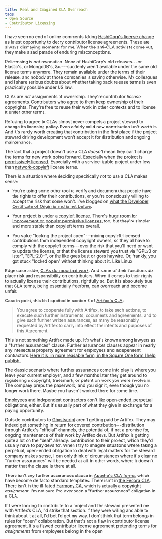 ```yaml
---
title: Real and Imagined CLA Overreach
tags:
- Open Source
- Contributor Licensing
---
```


I have seen no end of online comments taking [HashiCorp's license change](https://writing.kemitchell.com/2023/08/18/HashiCorp-BSL) as latest opportunity to decry contributor license agreements.  These are always dismaying moments for me.  When the anti-CLA activists come out, they make a sad parade of enduring misconceptions.

Relicensing is _not_ revocation.  None of HashiCorp's old releases---or Elastic's, or MongoDB's, &c.---suddenly aren't available under the same old license terms anymore.  They remain available under the terms of their release, and nobody at those companies is saying otherwise.  My colleagues and I share serious doubts about whether taking back release terms is even practically possible under US law.

CLAs are _not_ assignments of ownership.  They're contributor _license_ agreements.  Contributors who agree to them keep ownership of their copyrights.  They're free to reuse their work in other contexts and to license it under other terms.

Refusing to agree to CLAs almost never compels a project steward to change its licensing policy.  Even a fairly solid new contribution isn't worth it.  And it's rarely worth creating that contribution in the first place if the project steward driving development won't accept it for distribution and ongoing maintenance.

The fact that a project doesn't use a CLA _doesn't_ mean they can't change the terms for new work going forward.  Especially when the project is [permissively licensed](https://blueoakcouncil.org/list).  Especially with a service-izable project under less than [network-copyleft](https://blueoakcouncil.org/copyleft#network-copyleft-family) license terms.

There _is_ a situation where deciding specifically _not_ to use a CLA makes sense:

- You're using some other tool to verify and document that people have the rights to offer their contributions, or you're consciously willing to accept the risk that some won't.  I've blogged on [what the Developer Certificate of Origin is and is not before](https://writing.kemitchell.com/2021/07/02/DCO-Not-CLA).

- Your project is under a [copyleft license](https://blueoakcouncil.org/copyleft).  There's [huge room for improvement on popular permissive licenses](https://writing.kemitchell.com/2019/03/09/Deprecation-Notice), too, but they're simpler and more stable than copyleft terms overall.

- You value "locking the project open"---mixing copyleft-licensed contributions from independent copyright owners, so they all have to comply with the copyleft terms---over the risk that you'll need or want to update the license, or that the license steward you trust via "GPLv3 or later", "EPL-2.0+", or the like goes bust or goes haywire.  Or, frankly, you got stuck "locked open" without thinking about it.  Like Linux.

Edge case aside, [CLAs do important work](https://writing.kemitchell.com/2018/01/06/CLAs-Are-Not-a-Sham).  And some of their functions _do_ place risk and responsibility on contributors.  When it comes to their rights to actually license their contributions, rightfully so.  But it is absolutely true that CLA terms, being essentially freeform, can overreach and become unfair.

Case in point, this bit I spotted in section 6 of [Artifex's CLA](https://artifex.com/documents/Artifex%20Contributor%20License%20Agreement.pdf):

> You agree to cooperate fully with Artifex, to take such actions, to execute such further instruments, documents and agreements, and to give such further written assurances, as many be reasonably requested by Artifex to carry into effect the intents and purposes of this Agreement.

This is not something Artifex made up.  It's what's known among lawyers as a "further assurances" clause.  Further assurances clauses appear in nearly any intellectual property agreement for employees and independent contractors.  [Here it is, in more readable form, in the Square One form I help publish.](https://squareoneforms.com/confidentiality-ip/3.0.0#further-steps)

The classic scenario where further assurances come into play is where you leave your current employer, and a few months later they get around to registering a copyright, trademark, or patent on work you were involve in.  The company preps the paperwork, and you sign it, even though you no longer work there.  Maybe you haven't worked there for some time.

Employees and independent contractors don't like open-ended, perpetual obligations, either.  But it's usually part of what they give in exchange for a paying opportunity.

Outside contributors to [Ghostscript](https://en.wikipedia.org/wiki/Ghostscript) aren't getting paid by Artifex.  They may indeed get something in return for covered contribution---distribution through Artifex's "official" channels, the potential of, if not a promise for, ongoing maintenance of their work by Artifex devs.  But Artifex is getting quite a lot on the "deal" already: contribution to their project, which they'd usually have to pay devs for.  When I try to imagine situations where taking a perpetual, open-ended obligation to deal with legal matters for the steward company makes sense, I can only think of circumstances where it's clear no "further assurances" will be needed at all.  In other words, where it doesn't matter that the clause is there at all.

There isn't any further assurances clause in [Apache's CLA forms](https://www.apache.org/licenses/contributor-agreements.html#clas), which have become de facto standard templates.  There isn't in [the Fedora CLA](https://docs.fedoraproject.org/en-US/legal/fpca/).  There isn't in the ill-fated [Harmony CA](https://harmonyagreements.org/docs/ha-combined-v1), which is actually a copyright _assignment_.  I'm not sure I've _ever_ seen a "further assurances" obligation in a CLA.

If I were looking to contribute to a project and the steward presented me with Artifex's CLA, I'd strike that section.  If they were willing and able to think about it at all, I'd bet I'd get my way.  I don't think that term belongs in rules for "open" collaboration.  But that's not a flaw in contributor license agreement.  It's a flawed contributor license agreement pretending terms for _assignments_ from employees belong in the open.
